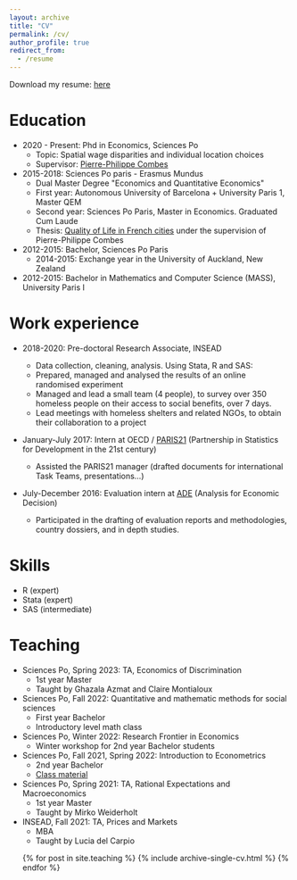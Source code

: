 ```yaml
---
layout: archive
title: "CV"
permalink: /cv/
author_profile: true
redirect_from:
  - /resume
---
```


Download my resume: [here](https://mylenefeuillade.github.io/files/Feuillade_CV.pdf)

Education
======
* 2020 - Present: Phd in Economics, Sciences Po
	* Topic: Spatial wage disparities and individual location choices
	* Supervisor: [Pierre-Philippe Combes](https://sites.google.com/view/pierrephilippecombes)
* 2015-2018: Sciences Po paris - Erasmus Mundus
	* Dual Master Degree "Economics and Quantitative Economics"
	* First year: Autonomous University of Barcelona + University Paris 1, Master QEM
	* Second year: Sciences Po Paris, Master in Economics. Graduated Cum Laude
	* Thesis: [Quality of Life in French cities](https://www.sciencespo.fr/ecole-doctorale/sites/sciencespo.fr.ecole-doctorale/files/M_FEUILLADE_2018.pdf) under the supervision of Pierre-Philippe Combes
* 2012-2015: Bachelor, Sciences Po Paris
	* 2014-2015: Exchange year in the University of Auckland, New Zealand
* 2012-2015: Bachelor in Mathematics and Computer Science (MASS), University Paris I

Work experience
======
* 2018-2020: Pre-doctoral Research Associate, INSEAD
  * Data collection, cleaning, analysis. Using Stata, R and SAS:
  * Prepared, managed and analysed the results of an online randomised experiment
  * Managed and lead a small team (4 people), to survey over 350 homeless people on their access to social benefits, over 7 days.
  * Lead meetings with homeless shelters and related NGOs, to obtain their collaboration to a project

* January-July 2017: Intern at OECD / [PARIS21](https://www.paris21.org/) (Partnership in Statistics for Development in the 21st century)
  * Assisted the PARIS21 manager (drafted documents for international Task Teams, presentations…)

* July-December 2016: Evaluation intern at [ADE](https://ade.eu/) (Analysis for Economic Decision)
  * Participated in the drafting of evaluation reports and methodologies, country dossiers, and in depth studies.

Skills
======
* R (expert)
* Stata (expert)
* SAS (intermediate)
  
Teaching
======
 * Sciences Po, Spring 2023: TA, Economics of Discrimination
   * 1st year Master
   * Taught by Ghazala Azmat and Claire Montialoux   
 * Sciences Po, Fall 2022: Quantitative and mathematic methods for social sciences
   * First year Bachelor
   * Introductory level math class
 * Sciences Po, Winter 2022: Research Frontier in Economics
   * Winter workshop for 2nd year Bachelor students
 * Sciences Po, Fall 2021, Spring 2022: Introduction to Econometrics
   * 2nd year Bachelor
   * [Class material](https://github.com/ScPoEcon/ScPoEconometrics-Slides)
 * Sciences Po, Spring 2021: TA, Rational Expectations and Macroeconomics
   * 1st year Master
   * Taught by Mirko Weiderholt
 * INSEAD, Fall 2021: TA, Prices and Markets
   * MBA
   * Taught by Lucia del Carpio   
   
 <ul>{% for post in site.teaching %}
    {% include archive-single-cv.html %}
  {% endfor %}</ul>
  


